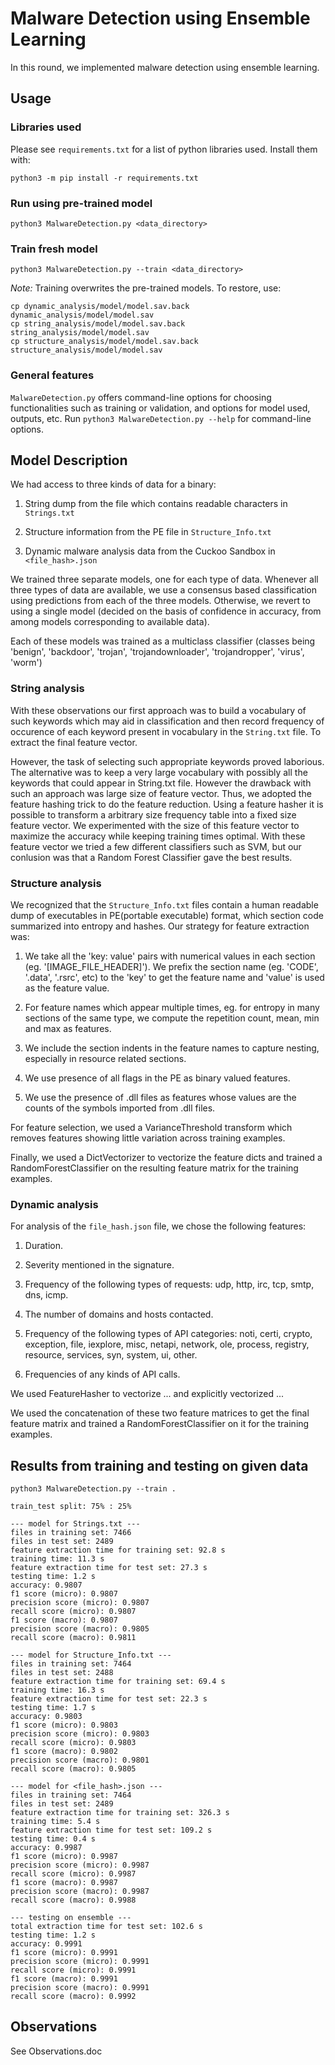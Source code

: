 # Malware Detection using Ensemble Learning

In this round, we implemented malware detection using ensemble learning.

## Usage

### Libraries used

Please see `requirements.txt` for a list of python libraries used. Install them with:

```
python3 -m pip install -r requirements.txt
```

### Run using pre-trained model

```
python3 MalwareDetection.py <data_directory>
```

### Train fresh model

```
python3 MalwareDetection.py --train <data_directory>
```

*Note:* Training overwrites the pre-trained models. To restore, use:

```
cp dynamic_analysis/model/model.sav.back dynamic_analysis/model/model.sav
cp string_analysis/model/model.sav.back string_analysis/model/model.sav
cp structure_analysis/model/model.sav.back structure_analysis/model/model.sav
```

### General features

`MalwareDetection.py` offers command-line options for choosing functionalities such as training or validation, and options for model used, outputs, etc. Run `python3 MalwareDetection.py --help` for command-line options.

## Model Description

We had access to three kinds of data for a binary: 

1. String dump from the file which contains readable characters in `Strings.txt`

2. Structure information from the PE file in `Structure_Info.txt`

3. Dynamic malware analysis data from the Cuckoo Sandbox in `<file_hash>.json`

We trained three separate models, one for each type of data. Whenever all three types of data are available, we use a consensus based classification using predictions from each of the three models. Otherwise, we revert to using a single model (decided on the basis of confidence in accuracy, from among models corresponding to available data).

Each of these models was trained as a multiclass classifier (classes being 'benign', 'backdoor', 'trojan', 'trojandownloader', 'trojandropper', 'virus', 'worm')

### String analysis

With these observations our first approach was to build a vocabulary of such keywords which may aid in classification and then record frequency of occurence of each keyword present in vocabulary in the `String.txt` file. To extract the final feature vector.

However, the task of selecting such appropriate keywords proved laborious. The alternative was to keep a very large vocabulary with possibly all the keywords that could appear in String.txt file. However the drawback with such an approach was large size of feature vector. Thus, we adopted the feature hashing trick to do the feature reduction. Using a feature hasher it is possible to transform a arbitrary size frequency table into a fixed size feature vector. We experimented with the size of this feature vector to maximize the accuracy while keeping training times optimal. With these feature vector we tried a few different classifiers such as SVM, but our conlusion was that a Random Forest Classifier gave the best results.

### Structure analysis

We recognized that the `Structure_Info.txt` files contain a human readable dump of executables in PE(portable executable) format, which section code summarized into entropy and hashes. Our strategy for feature extraction was:

1. We take all the 'key: value' pairs with numerical values in each section (eg. '[IMAGE_FILE_HEADER]'). We prefix the section name (eg. 'CODE', '.data', '.rsrc', etc) to the 'key' to get the feature name and 'value' is used as the feature value.

2. For feature names which appear multiple times, eg. for entropy in many sections of the same type, we compute the repetition count, mean, min and max as features.

3. We include the section indents in the feature names to capture nesting, especially in resource related sections.

4. We use presence of all flags in the PE as binary valued features.

5. We use the presence of .dll files as features whose values are the counts of the symbols imported from .dll files.

For feature selection, we used a VarianceThreshold transform which removes features showing little variation across training examples.

Finally, we used a DictVectorizer to vectorize the feature dicts and trained a RandomForestClassifier on the resulting feature matrix for the training examples.

### Dynamic analysis

For analysis of the `file_hash.json` file, we chose the following features:

1. Duration.

2. Severity mentioned in the signature.

2. Frequency of the following types of requests: udp, http, irc, tcp, smtp, dns, icmp.

3. The number of domains and hosts contacted.

4. Frequency of the following types of API categories: noti, certi, crypto, exception, file, iexplore, misc, netapi, network, ole, process, registry, resource, services, syn, system, ui, other.

5. Frequencies of any kinds of API calls.

We used FeatureHasher to vectorize ... and explicitly vectorized ...

We used the concatenation of these two feature matrices to get the final feature matrix and trained a RandomForestClassifier on it for the training examples.

## Results from training and testing on given data

```
python3 MalwareDetection.py --train .
```

```
train_test split: 75% : 25%

--- model for Strings.txt ---
files in training set: 7466
files in test set: 2489
feature extraction time for training set: 92.8 s
training time: 11.3 s
feature extraction time for test set: 27.3 s
testing time: 1.2 s
accuracy: 0.9807
f1 score (micro): 0.9807
precision score (micro): 0.9807
recall score (micro): 0.9807
f1 score (macro): 0.9807
precision score (macro): 0.9805
recall score (macro): 0.9811

--- model for Structure_Info.txt ---
files in training set: 7464
files in test set: 2488
feature extraction time for training set: 69.4 s
training time: 16.3 s
feature extraction time for test set: 22.3 s
testing time: 1.7 s
accuracy: 0.9803
f1 score (micro): 0.9803
precision score (micro): 0.9803
recall score (micro): 0.9803
f1 score (macro): 0.9802
precision score (macro): 0.9801
recall score (macro): 0.9805

--- model for <file_hash>.json ---
files in training set: 7464
files in test set: 2489
feature extraction time for training set: 326.3 s
training time: 5.4 s
feature extraction time for test set: 109.2 s
testing time: 0.4 s
accuracy: 0.9987
f1 score (micro): 0.9987
precision score (micro): 0.9987
recall score (micro): 0.9987
f1 score (macro): 0.9987
precision score (macro): 0.9987
recall score (macro): 0.9988

--- testing on ensemble ---
total extraction time for test set: 102.6 s
testing time: 1.2 s
accuracy: 0.9991
f1 score (micro): 0.9991
precision score (micro): 0.9991
recall score (micro): 0.9991
f1 score (macro): 0.9991
precision score (macro): 0.9991
recall score (macro): 0.9992
```

## Observations

See Observations.doc

